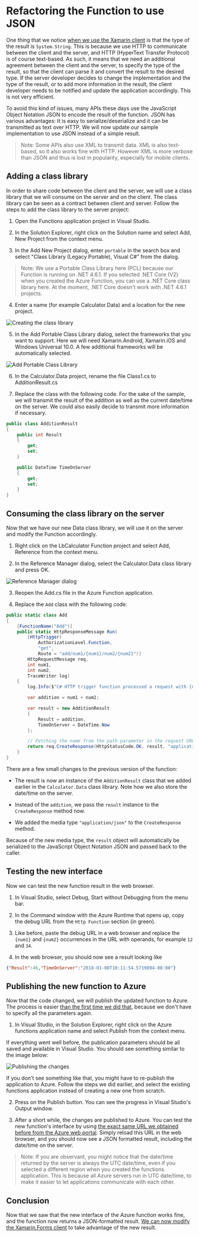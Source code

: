 # Refactoring the Function to use JSON

One thing that we notice [when we use the Xamarin client](./first-client.md) is that the type of the result is ```System.String```. This is because we use HTTP to communicate between the client and the server, and HTTP (HyperText Transfer Protocol) is of course text-based. As such, it means that we need an additional agreement between the client and the server, to specify the type of the result, so that the client can parse it and convert the result to the desired type. If the server developer decides to change the implementation and the type of the result, or to add more information in the result, the client developer needs to be notified and update the application accordingly. This is not very efficient.

To avoid this kind of issues, many APIs these days use the JavaScript Object Notation JSON to encode the result of the function. JSON has various advantages: It is easy to serialize/deserialize and it can be transmitted as text over HTTP. We will now update our sample implementation to use JSON instead of a simple result.

> Note: Some APIs also use XML to transmit data. XML is also text-based, so it also works fine with HTTP. However XML is more verbose than JSON and thus is lost in popularity, especially for mobile clients.

## Adding a class library

In order to share code between the client and the server, we will use a class library that we will consume on the server and on the client. The class library can be seen as a contract between client and server. Follow the steps to add the class library to the server project:

1. Open the Functions application project in Visual Studio.

2. In the Solution Explorer, right click on the Solution name and select Add, New Project from the context menu.

3. In the Add New Project dialog, enter ```portable``` in the search box and select "Class Library (Legacy Portable), Visual C#" from the dialog.

> Note: We use a Portable Class Library here (PCL) because our Function is running on .NET 4.6.1. If you selected .NET Core (V2) when you created the Azure Function, you can use a .NET Core class library here. At the moment, .NET Core doesn't work with .NET 4.6.1 projects.

4. Enter a name (for example Calculator.Data) and a location for the new project.

![Creating the class library](./Img/2018-01-08_09-46-15.png)

5. In the Add Portable Class Library dialog, select the frameworks that you want to support. Here we will need Xamarin.Android, Xamarin.iOS and Windows Universal 10.0. A few additional frameworks will be automatically selected.

![Add Portable Class Library](./Img/2018-01-08_09-48-09.png)

6. In the Calculator.Data project, rename the file Class1.cs to AdditionResult.cs

7. Replace the class with the following code. For the sake of the sample, we will transmit the result of the addition as well as the current date/time on the server. We could also easily decide to transmit more information if necessary.

```CS
public class AdditionResult
{
    public int Result
    {
        get;
        set;
    }

    public DateTime TimeOnServer
    {
        get;
        set;
    }
}
```

## Consuming the class library on the server

Now that we have our new Data class library, we will use it on the server and modify the Function accordingly.

1. Right click on the LbCalculator Function project and select Add, Reference from the context menu.

2. In the Reference Manager dialog, select the Calculator.Data class library and press OK.

![Reference Manager dialog](./Img/2018-01-08_09-53-48.png)

3. Reopen the Add.cs file in the Azure Function application.

4. Replace the ```Add``` class with the following code:

```CS
public static class Add
{
    [FunctionName("Add")]
    public static HttpResponseMessage Run(
        [HttpTrigger(
            AuthorizationLevel.Function, 
            "get",
            Route = "add/num1/{num1}/num2/{num2}")]
        HttpRequestMessage req, 
        int num1,
        int num2,
        TraceWriter log)
    {
        log.Info($"C# HTTP trigger function processed a request with {num1} and {num2}");

        var addition = num1 + num2;

        var result = new AdditionResult
        {
            Result = addition,
            TimeOnServer = DateTime.Now
        };

        // Fetching the name from the path parameter in the request URL
        return req.CreateResponse(HttpStatusCode.OK, result, "application/json");
    }
}
```
There are a few small changes to the previous version of the function:

- The result is now an instance of the ```AdditionResult``` class that we added earlier in the ```Calculator.Data``` class library. Note how we also store the date/time on the server.

- Instead of the ```addition```, we pass the ```result``` instance to the ```CreateResponse``` method now.

- We added the media type ```"application/json"``` to the ```CreateResponse``` method.

Because of the new media type, the ```result``` object will automatically be serialized to the JavaScript Object Notation JSON and passed back to the caller.

## Testing the new interface

Now we can test the new function result in the web browser.

1. In Visual Studio, select Debug, Start without Debugging from the menu bar.

2. In the Command window with the Azure Runtime that opens up, copy the debug URL from the ```Http Function``` section (in green).

3. Like before, paste the debug URL in a web browser and replace the ```{num1}``` and ```{num2}``` occurrences in the URL with operands, for example ```12``` and ```34```.

4. In the web browser, you should now see a result looking like

```json
{"Result":46,"TimeOnServer":"2018-01-08T10:11:54.5719894-08:00"}
```

## Publishing the new function to Azure

Now that the code changed, we will publish the updated function to Azure. The process is easier [than the first time we did that](./creating-vs.md#publishing-the-function-to-azure), because we don't have to specify all the parameters again. 

1. In Visual Studio, in the Solution Explorer, right click on the Azure functions application name and select Publish from the context menu.

If everything went well before, the publication parameters should be all saved and available in Visual Studio. You should see something similar to the image below:

![Publishing the changes](./Img/2018-01-08_16-12-08.png)

If you don't see something like that, you might have to re-publish the application to Azure. Follow the steps we did earlier, and select the existing functions application instead of creating a new one from scratch.

2. Press on the Publish button. You can see the progress in Visual Studio's Output window.

3. After a short while, the changes are published to Azure. You can test the new function's interface by using [the exact same URL we obtained before from the Azure web portal](./creating-vs.md#getting-the-url-for-the-xamarin-client-app). Simply reload this URL in the web browser, and you should now see a JSON formatted result, including the date/time on the server.

> Note: If you are observant, you might notice that the date/time returned by the server is always the UTC date/time, even if you selected a different region when you created the functions application. This is because all Azure servers run in UTC date/time, to make it easier to let applications communicate with each other.

## Conclusion

Now that we saw that the new interface of the Azure function works fine, and the function now returns a JSON-formatted result. [We can now modify the Xamarin.Forms client](./refactoring-client.md) to take advantage of the new result.